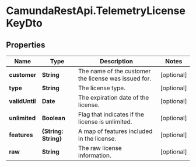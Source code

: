 # CamundaRestApi.TelemetryLicenseKeyDto

## Properties
Name | Type | Description | Notes
------------ | ------------- | ------------- | -------------
**customer** | **String** | The name of the customer the license was issued for. | [optional] 
**type** | **String** | The license type. | [optional] 
**validUntil** | **Date** | The expiration date of the license. | [optional] 
**unlimited** | **Boolean** | Flag that indicates if the license is unlimited. | [optional] 
**features** | **{String: String}** | A map of features included in the license. | [optional] 
**raw** | **String** | The raw license information. | [optional] 
